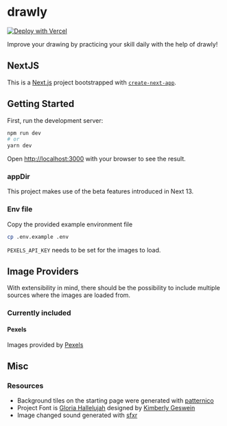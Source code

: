 # drawly

[![Deploy with Vercel](https://vercel.com/button)](https://vercel.com/new/clone?repository-url=https%3A%2F%2Fgithub.com%2Fvercel%2Fnext.js%2Ftree%2Fcanary%2Fexamples%2Fhello-world&env=PEXELS_API_KEY)

Improve your drawing by practicing your skill daily with the help of drawly!

## NextJS

This is a [Next.js](https://nextjs.org/) project bootstrapped
with [`create-next-app`](https://github.com/vercel/next.js/tree/canary/packages/create-next-app).

## Getting Started

First, run the development server:

```bash
npm run dev
# or
yarn dev
```

Open [http://localhost:3000](http://localhost:3000) with your browser to see the result.

### appDir

This project makes use of the beta features introduced in Next 13.

### Env file

Copy the provided example environment file

```sh
cp .env.example .env
```

`PEXELS_API_KEY` needs to be set for the images to load.

## Image Providers

With extensibility in mind, there should be the possibility to include multiple sources where the images are loaded
from.

### Currently included

#### Pexels

Images provided by [Pexels](https://www.pexels.com)

## Misc

### Resources

- Background tiles on the starting page were generated with [patternico](https://patternico.com)
- Project Font is [Gloria Hallelujah](https://fonts.google.com/specimen/Gloria+Hallelujah?vfquery=glor&query=gloria)
  designed by [Kimberly Geswein](https://fonts.google.com/?query=Kimberly+Geswein)
- Image changed sound generated with [sfxr](https://sfxr.me/)
